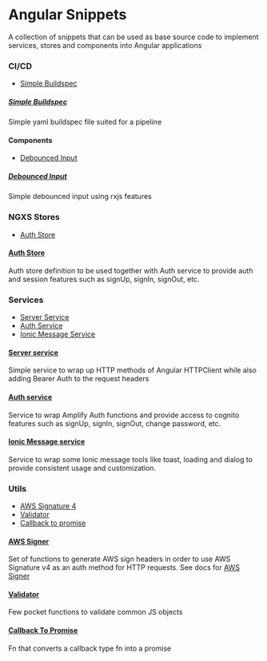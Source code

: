 # Angular Snippets
A collection of snippets that can be used as base source code to implement services, stores and components into Angular applications

### CI/CD
- [Simple Buildspec](#user-content-simple-buildspec)

##### [Simple Buildspec](cicd/buildspec.yaml)
Simple yaml buildspec file suited for a pipeline

#### Components
- [Debounced Input](#user-content-debounced-input)

##### [Debounced Input](components/debounced-input.component.ts)
Simple debounced input using rxjs features


### NGXS Stores
- [Auth Store](#user-content-auth-store)

#### [Auth Store](ngxs-stores/auth/auth.state.ts)
Auth store definition to be used together with Auth service to provide auth and session features such as signUp, signIn, signOut, etc.

### Services 
- [Server Service](#user-content-server-service)
- [Auth Service](#user-content-auth-service)
- [Ionic Message Service](#user-content-ionic-message-service)


#### [Server service](services/server.service.ts)
Simple service to wrap up HTTP methods of Angular HTTPClient while also adding Bearer Auth to the request headers

#### [Auth service](services/amplify-auth.service.ts)
Service to wrap Amplify Auth functions and provide access to cognito features such as signUp, signIn, signOut, change password, etc.

#### [Ionic Message service](services/ionic-message.service.ts)
Service to wrap some Ionic message tools like toast, loading and dialog to provide consistent usage and customization.

### Utils
- [AWS Signature 4](#user-content-aws-signer)
- [Validator](#user-content-aws-signer)
- [Callback to promise](#user-content-callback-to-promise)

#### [AWS Signer](utils/aws-request-signer.ts)
Set of functions to generate AWS sign headers in order to use AWS Signature v4 as an auth method for HTTP requests.
See docs for [AWS Signer](https://docs.aws.amazon.com/AmazonS3/latest/API/sig-v4-authenticating-requests.html)

#### [Validator](utils/validator.ts)
Few pocket functions to validate common JS objects

#### [Callback To Promise](utils/callback-to-promise.ts)
Fn that converts a callback type fn into a promise